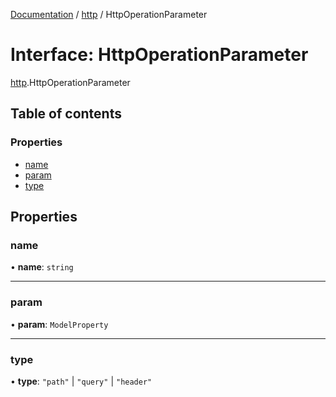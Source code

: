 [Documentation](../index.md) / [http](../modules/http.md) / HttpOperationParameter

# Interface: HttpOperationParameter

[http](../modules/http.md).HttpOperationParameter

## Table of contents

### Properties

- [name](http.HttpOperationParameter.md#name)
- [param](http.HttpOperationParameter.md#param)
- [type](http.HttpOperationParameter.md#type)

## Properties

### name

• **name**: `string`

___

### param

• **param**: `ModelProperty`

___

### type

• **type**: ``"path"`` \| ``"query"`` \| ``"header"``
